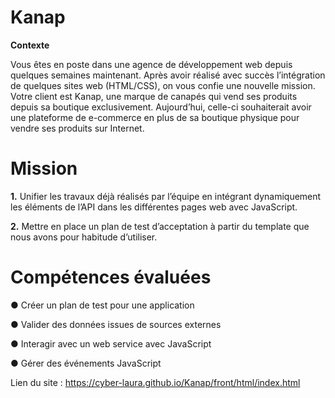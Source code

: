 # Kanap
**Contexte**

Vous êtes en poste dans une agence de développement web depuis quelques semaines maintenant. Après avoir réalisé avec succès l’intégration de quelques sites web (HTML/CSS), on vous confie une nouvelle mission.
Votre client est Kanap, une marque de canapés qui vend ses produits depuis sa boutique exclusivement. Aujourd’hui, celle-ci souhaiterait avoir une plateforme de e-commerce en plus de sa boutique physique pour vendre ses produits sur Internet.

# Mission
**1.** Unifier les travaux déjà réalisés par l’équipe en intégrant dynamiquement les éléments de l’API dans les différentes pages web avec JavaScript.

**2.** Mettre en place un plan de test d’acceptation à partir du template que nous avons pour habitude d’utiliser.

# Compétences évaluées
● Créer un plan de test pour une application

● Valider des données issues de sources externes

● Interagir avec un web service avec JavaScript

● Gérer des événements JavaScript

Lien du site : https://cyber-laura.github.io/Kanap/front/html/index.html
